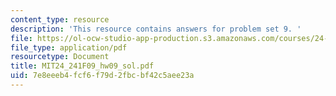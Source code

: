 ```yaml
---
content_type: resource
description: 'This resource contains answers for problem set 9. '
file: https://ol-ocw-studio-app-production.s3.amazonaws.com/courses/24-241-logic-i-fall-2009/7e8eeeb4fcf6f79d2fbcbf42c5aee23a_MIT24_241F09_hw09_sol.pdf
file_type: application/pdf
resourcetype: Document
title: MIT24_241F09_hw09_sol.pdf
uid: 7e8eeeb4-fcf6-f79d-2fbc-bf42c5aee23a
---
```

